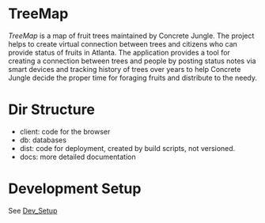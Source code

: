 # TreeMap

_TreeMap_ is a map of fruit trees maintained by Concrete Jungle. 
The project helps to create virtual connection between trees and citizens who can provide status of fruits in Atlanta. 
The application provides a tool for creating a connection between trees
and people by posting status notes via smart devices and tracking history of trees over years to help Concrete Jungle 
decide the proper time for foraging fruits and distribute to the needy.

# Dir Structure

- client: code for the browser
- db: databases
- dist: code for deployment, created by build scripts, not versioned.
- docs: more detailed documentation

# Development Setup

See [Dev_Setup](./docs/Dev_Setup.md)
